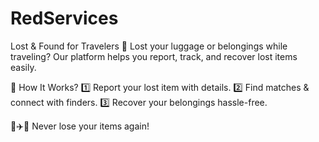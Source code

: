 # RedServices
Lost &amp; Found for Travelers 🧳
Lost your luggage or belongings while traveling?
Our platform helps you report, track, and recover lost items easily.  

🔹 How It Works? 
1️⃣ Report your lost item with details. 
2️⃣ Find matches &amp; connect with finders. 
3️⃣ Recover your belongings hassle-free.  

🚆✈️🚌 Never lose your items again!
